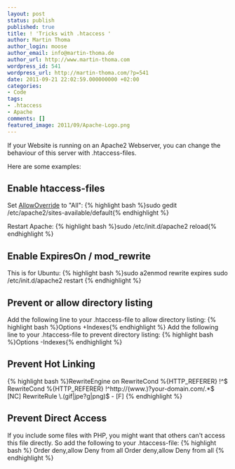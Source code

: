 ```yaml
---
layout: post
status: publish
published: true
title: ! 'Tricks with .htaccess '
author: Martin Thoma
author_login: moose
author_email: info@martin-thoma.de
author_url: http://www.martin-thoma.com
wordpress_id: 541
wordpress_url: http://martin-thoma.com/?p=541
date: 2011-09-21 22:02:59.000000000 +02:00
categories:
- Code
tags:
- .htaccess
- Apache
comments: []
featured_image: 2011/09/Apache-Logo.png
---
```

If your Website is running on an Apache2 Webserver, you can change the behaviour of this server with .htaccess-files. 

Here are some examples:

<h2>
Enable htaccess-files</h2>
Set <a href="http://httpd.apache.org/docs/2.0/mod/core.html#allowoverride" rel="nofollow">AllowOverride</a> to "All":
{% highlight bash %}sudo gedit /etc/apache2/sites-available/default{% endhighlight %}

Restart Apache:
{% highlight bash %}sudo /etc/init.d/apache2 reload{% endhighlight %}

<h2>
Enable ExpiresOn / mod_rewrite</h2>
This is for Ubuntu:
{% highlight bash %}sudo a2enmod
rewrite expires
sudo /etc/init.d/apache2 restart
{% endhighlight %}

<h2>
Prevent or allow directory listing</h2>
Add the following line to your .htaccess-file to allow directory listing:
{% highlight bash %}Options +Indexes{% endhighlight %}
Add the following line to your .htaccess-file to prevent directory listing:
{% highlight bash %}Options -Indexes{% endhighlight %}

<h2>
Prevent Hot Linking</h2>
{% highlight bash %}RewriteEngine on
RewriteCond %{HTTP_REFERER} !^$
RewriteCond %{HTTP_REFERER} !^http://(www.)?your-domain.com/.*$ [NC]
RewriteRule \.(gif|jpe?g|png)$ - [F]
{% endhighlight %}

<h2>
Prevent Direct Access</h2>
If you include some files with PHP, you might want that others can't access this file directly. So add the following to your .htaccess-file:
{% highlight bash %}<FilesMatch "\.(inc)\.(php)$">
    Order deny,allow
    Deny from all
</FilesMatch>
<FilesMatch "\.(tpl)$">
    Order deny,allow
    Deny from all
</FilesMatch>
{% endhighlight %}
